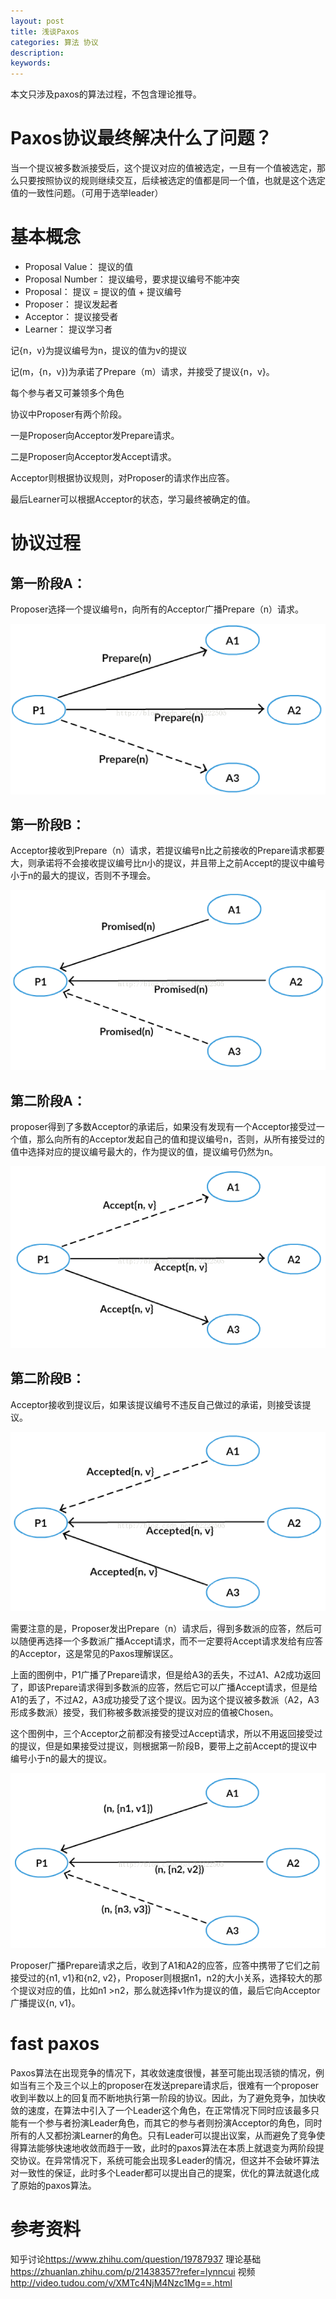 ```yaml
---
layout: post
title: 浅谈Paxos
categories: 算法 协议
description: 
keywords: 
---
```



本文只涉及paxos的算法过程，不包含理论推导。

# Paxos协议最终解决什么了问题？

当一个提议被多数派接受后，这个提议对应的值被选定，一旦有一个值被选定，那么只要按照协议的规则继续交互，后续被选定的值都是同一个值，也就是这个选定值的一致性问题。（可用于选举leader）



# 基本概念

- Proposal Value：     提议的值
- Proposal Number：  提议编号，要求提议编号不能冲突
- Proposal：              提议 = 提议的值 + 提议编号
- Proposer：             提议发起者
- Acceptor：             提议接受者
- Learner：               提议学习者
 
记{n，v}为提议编号为n，提议的值为v的提议

记(m，{n，v})为承诺了Prepare（m）请求，并接受了提议{n，v}。

每个参与者又可兼领多个角色



协议中Proposer有两个阶段。

一是Proposer向Acceptor发Prepare请求。

二是Proposer向Acceptor发Accept请求。
 
Acceptor则根据协议规则，对Proposer的请求作出应答。
 
最后Learner可以根据Acceptor的状态，学习最终被确定的值。

 

# 协议过程

## 第一阶段A：

Proposer选择一个提议编号n，向所有的Acceptor广播Prepare（n）请求。

![](/images/posts/2017-11-01-paxos.md/1.png)

## 第一阶段B：

Acceptor接收到Prepare（n）请求，若提议编号n比之前接收的Prepare请求都要大，则承诺将不会接收提议编号比n小的提议，并且带上之前Accept的提议中编号小于n的最大的提议，否则不予理会。

![](/images/posts/2017-11-01-paxos.md/2.png)

## 第二阶段A：

proposer得到了多数Acceptor的承诺后，如果没有发现有一个Acceptor接受过一个值，那么向所有的Acceptor发起自己的值和提议编号n，否则，从所有接受过的值中选择对应的提议编号最大的，作为提议的值，提议编号仍然为n。

![](/images/posts/2017-11-01-paxos.md/3.png)

## 第二阶段B：

Acceptor接收到提议后，如果该提议编号不违反自己做过的承诺，则接受该提议。

![](/images/posts/2017-11-01-paxos.md/4.png)

需要注意的是，Proposer发出Prepare（n）请求后，得到多数派的应答，然后可以随便再选择一个多数派广播Accept请求，而不一定要将Accept请求发给有应答的Acceptor，这是常见的Paxos理解误区。

上面的图例中，P1广播了Prepare请求，但是给A3的丢失，不过A1、A2成功返回了，即该Prepare请求得到多数派的应答，然后它可以广播Accept请求，但是给A1的丢了，不过A2，A3成功接受了这个提议。因为这个提议被多数派（A2，A3形成多数派）接受，我们称被多数派接受的提议对应的值被Chosen。

这个图例中，三个Acceptor之前都没有接受过Accept请求，所以不用返回接受过的提议，但是如果接受过提议，则根据第一阶段B，要带上之前Accept的提议中编号小于n的最大的提议。

![](/images/posts/2017-11-01-paxos.md/5.png)

Proposer广播Prepare请求之后，收到了A1和A2的应答，应答中携带了它们之前接受过的{n1, v1}和{n2, v2}，Proposer则根据n1，n2的大小关系，选择较大的那个提议对应的值，比如n1 >n2，那么就选择v1作为提议的值，最后它向Acceptor广播提议{n, v1}。



# fast paxos

Paxos算法在出现竞争的情况下，其收敛速度很慢，甚至可能出现活锁的情况，例如当有三个及三个以上的proposer在发送prepare请求后，很难有一个proposer收到半数以上的回复而不断地执行第一阶段的协议。因此，为了避免竞争，加快收敛的速度，在算法中引入了一个Leader这个角色，在正常情况下同时应该最多只能有一个参与者扮演Leader角色，而其它的参与者则扮演Acceptor的角色，同时所有的人又都扮演Learner的角色。只有Leader可以提出议案，从而避免了竞争使得算法能够快速地收敛而趋于一致，此时的paxos算法在本质上就退变为两阶段提交协议。在异常情况下，系统可能会出现多Leader的情况，但这并不会破坏算法对一致性的保证，此时多个Leader都可以提出自己的提案，优化的算法就退化成了原始的paxos算法。


# 参考资料

知乎讨论<https://www.zhihu.com/question/19787937>
理论基础<https://zhuanlan.zhihu.com/p/21438357?refer=lynncui>
视频<http://video.tudou.com/v/XMTc4NjM4Nzc1Mg==.html>
 
 
 
 


